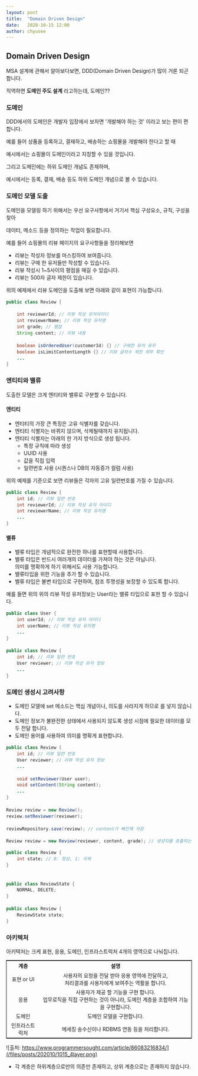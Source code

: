 ```yaml
---
layout: post
title:  "Domain Driven Design"
date:   2020-10-15 12:00
author: chyusee
---
```


## Domain Driven Design

MSA 설계에 관해서 알아보다보면, DDD(Domain Driven Design)가 많이 거론 되곤 합니다.

직역하면 **도메인 주도 설계** 라고하는데, 도메인??


### 도메인

DDD에서의 도메인은 개발자 입장에서 보자면 '개발해야 하는 것' 이라고 보는 편이 편합니다.

예를 들어 상품을 등록하고, 결재하고, 배송하는 쇼핑몰을 개발해야 한다고 할 때

예시에서는 쇼핑몰이 도메인이라고 지칭할 수 있을 것입니다. 

그리고 도메인에는 하위 도메인 개념도 존재하며, 

예시에서는 등록, 결재, 배송 등도 하위 도메인 개념으로 볼 수 있습니다.


### 도메인 모델 도출

도메인을 모델링 하기 위해서는 우선 요구사항에서 거기서 핵심 구성요소, 규칙, 구성을 찾아 

데이터, 메소드 등을 정의하는 작업이 필요합니다.

예를 들어 쇼핑몰의 리뷰 페이지의 요구사항들을 정리해보면

- 리뷰는 작성자 정보를 마스킹하여 보여줍니다.
- 리뷰는 구매 한 유저들만 작성할 수 있습니다.
- 리뷰 작성시 1~5사이의 평점을 매길 수 있습니다.
- 리뷰는 500자 글자 제한이 있습니다.

위의 예제에서 리뷰 도메인을 도출해 보면 아래와 같이 표현이 가능합니다.

```java
public class Review {
    
    int reviewerId; // 리뷰 작성 유저아이디 
    int reviewerName; // 리뷰 작성 유저명
    int grade; // 평점 
    String content; // 리뷰 내용
    
    boolean isOrderedUser(customerId) {} // 구매한 유저 유무
    boolean isLimitContentLength {} // 리뷰 글자수 제한 여부 확인
    ...
}
```


### 엔티티와 밸류
도출한 모델은 크게 엔티티와 밸류로 구분할 수 있습니다.

#### 엔티티
- 엔티티의 가장 큰 특징은 고유 식별자를 갖습니다.
- 엔티티 식별자는 바뀌지 않으며, 삭제될때까지 유지됩니다.
- 엔티티 식별자는 아래의 한 가지 방식으로 생성 됩니다.
    - 특정 규칙에 따라 생성
    - UUID 사용
    - 값을 직접 입력
    - 일련번호 사용 (시퀀스나 DB의 자동증가 컬럼 사용)

위의 예제를 기준으로 보면 리뷰들은 각자의 고유 일련번호를 가질 수 있습니다.
```java
public class Review {
    int id; // 리뷰 일련 번호
    int reviewerId; // 리뷰 작성 유저 아이디 
    int reviewerName; // 리뷰 작성 유저명
    ...
}
```

#### 밸류
- 밸류 타입은 개념적으로 완전한 하나를 표현할때 사용합니다.
- 밸류 타입은 반드시 여러개의 데이터를 가져야 하는 것은 아닙니다.<br>
  의미를 명확하게 하기 위해서도 사용 가능합니다.
- 밸류타입을 위한 기능을 추가 할 수 있습니다.
- 벨류 타입은 불변 타입으로 구현하여, 참조 투명성을 보장할 수 있도록 합니다.

예를 들면 위의 위의 리뷰 작성 유저정보는 User라는 밸류 타입으로 표현 할 수 있습니다.
```java
public class User {
    int userId; // 리뷰 작성 유저 아이디 
    int userName; // 리뷰 작성 유저명
    ...
}

public class Review {
    int id; // 리뷰 일련 번호
    User reviewer; // 리뷰 작성 유저 정보 
    ...
}
```


### 도메인 생성시 고려사항
- 도메인 모델에 set 메소드는 핵심 개념이나, 의도를 사라지게 하므로 를 넣지 않습니다.
- 도메인 정보가 불완전한 상태에서 사용되지 않도록 생성 시점에 필요한 데이터를 모두 전달 합니다.
- 도메인 용어를 사용하여 의미를 명확게 표현합니다.

```java
public class Review {
    int id; // 리뷰 일련 번호
    User reviewer; // 리뷰 작성 유저 정보 
    ...

    void setReviewer(User user);
    void setContent(String content);
    ...
}

Review review = new Review();
review.setReviewer(reviewer);

reviewRepository.save(review); // content가 빠진채 저장

Review review = new Review(reviewer, content, grade); // 생성자를 호출하는 시점에서 데이터를 검증
```


```java
public class Review {
    int state; // 0: 정상, 1: 삭제
}


public class ReviewState {
    NORMAL, DELETE; 
}

public class Review {
    ReviewState state;
}
```

### 아키텍처
아키텍처는 크케 표현, 응용, 도메인, 인프라스트럭처 4개의 영역으로 나눠집니다.
<table style="width:100%;border:1px solid #000;text-align:center;">
    <tr>
        <th>계층</th>
        <th>설명</th>
    </tr>
    <tr>
        <td>표현 or UI</td>
        <td>
            사용자의 요청을 전달 받아 응용 영역에 전달하고,<br>
            처리결과를 사용자에게 보여주는 역활을 합니다.
        </td>
    </tr>
    <tr>
        <td>응용</td>
        <td>
            사용자가 제공 할 기능을 구현 합니다.<br>
            업무로직을 직접 구현하는 것이 아니라, 도메인 계층을 조합하여 기능을 구현합니다.
        </td>
    </tr>
    <tr>
        <td>도메인</td>
        <td>도메인 모델을 구현합니다.</td>
    </tr>
    <tr>
        <td>인프라스트럭처</td>
        <td>메세징 송수신이나 RDBMS 연동 등을 처리합니다.</td>
    </tr>
</table>

![출처: https://www.programmersought.com/article/86083216834/](/files/posts/202010/1015_4layer.png)

- 각 계층은 하위계층으로만의 의존만 존재하고, 상위 계층으로는 존재하지 않습니다.





